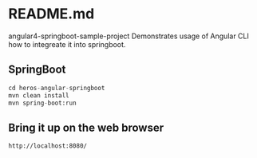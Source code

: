 # README.md

angular4-springboot-sample-project 
Demonstrates usage of Angular CLI how to integreate it into springboot.

## SpringBoot

```python
cd heros-angular-springboot
mvn clean install
mvn spring-boot:run
```

## Bring it up on the web browser

```
http://localhost:8080/
```
